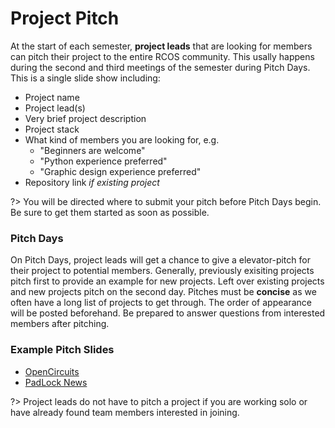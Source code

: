 # Project Pitch

At the start of each semester, **project leads** that are looking for members can pitch their project to the entire RCOS community. This usally happens during the second and third meetings of the semester during Pitch Days. This is a single slide show including:
- Project name
- Project lead(s)
- Very brief project description
- Project stack
- What kind of members you are looking for, e.g.
    - "Beginners are welcome"
    - "Python experience preferred"
    - "Graphic design experience preferred"
- Repository link *if existing project*

?> You will be directed where to submit your pitch before Pitch Days begin. Be sure to get them started as soon as possible.

### Pitch Days

On Pitch Days, project leads will get a chance to give a elevator-pitch for their project to potential members. Generally, previously exisiting projects pitch first to provide an example for new projects. Left over existing projects and new projects pitch on the second day. Pitches must be **concise** as we often have a long list of projects to get through. The order of appearance will be posted beforehand. Be prepared to answer questions from interested members after pitching.

### Example Pitch Slides

- [OpenCircuits](https://docs.google.com/presentation/d/1zxICE4NsgdxVT-zdVMmlYyHPQt8KlNKp4te94okVtjw/edit?usp=sharing)
- [PadLock News](https://docs.google.com/presentation/d/1Xzmi_KCQTKq5pmRSaf-vje-QFtkhj0kOilGr7XOuNVE/edit?usp=sharing)

?> Project leads do not have to pitch a project if you are working solo or have already found team members interested in joining.